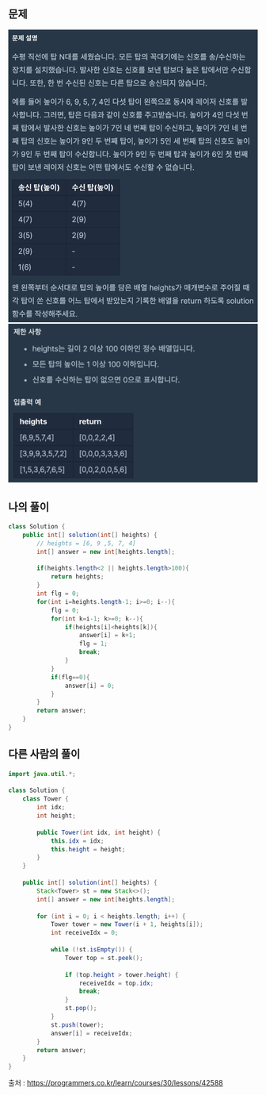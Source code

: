 ## 문제
![](https://github.com/brightestbulb/TIL/blob/master/Algorithm/img/tower1.png?raw=true)
![](https://github.com/brightestbulb/TIL/blob/master/Algorithm/img/tower2.png?raw=true)

## 나의 풀이
```java
class Solution {
    public int[] solution(int[] heights) {
        // heights = [6, 9 ,5, 7, 4]
        int[] answer = new int[heights.length];
        
        if(heights.length<2 || heights.length>100){
            return heights;
        }
        int flg = 0;
        for(int i=heights.length-1; i>=0; i--){
            flg = 0;
            for(int k=i-1; k>=0; k--){
                if(heights[i]<heights[k]){
                    answer[i] = k+1;
                    flg = 1;
                    break;
                }
            }
            if(flg==0){
                answer[i] = 0;
            }
        }
        return answer;
    }
}
```

## 다른 사람의 풀이
```java
import java.util.*;

class Solution {
    class Tower {
        int idx;
        int height;

        public Tower(int idx, int height) {
            this.idx = idx;
            this.height = height;
        }
    }

    public int[] solution(int[] heights) {
        Stack<Tower> st = new Stack<>();
        int[] answer = new int[heights.length];

        for (int i = 0; i < heights.length; i++) {
            Tower tower = new Tower(i + 1, heights[i]);
            int receiveIdx = 0;

            while (!st.isEmpty()) {
                Tower top = st.peek();

                if (top.height > tower.height) {
                    receiveIdx = top.idx;
                    break;
                }
                st.pop();
            }
            st.push(tower);
            answer[i] = receiveIdx;
        }
        return answer;
    }
}
```

출처 : https://programmers.co.kr/learn/courses/30/lessons/42588